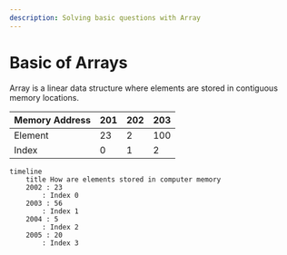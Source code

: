 ```yaml
---
description: Solving basic questions with Array
---
```



# Basic of Arrays

Array is a linear data structure where elements are stored in contiguous memory locations.

| Memory Address | 201 | 202 | 203 |
| -------------- | --- | --- | --- |
| Element        | 23  | 2   | 100 |
| Index          | 0   | 1   | 2   |


```mermaid
timeline
    title How are elements stored in computer memory
    2002 : 23
        : Index 0
    2003 : 56
        : Index 1
    2004 : 5
        : Index 2
    2005 : 20
        : Index 3
```